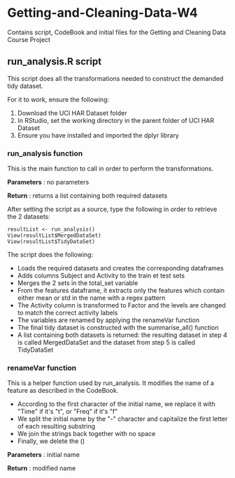 # Getting-and-Cleaning-Data-W4
Contains script, CodeBook and initial files for the Getting and Cleaning Data Course Project

## run_analysis.R script

This script does all the transformations needed to construct the demanded tidy dataset.

For it to work, ensure the following:

1. Download the UCI HAR Dataset folder
2. In RStudio, set the working directory in the parent folder of UCI HAR Dataset
3. Ensure you have installed and imported the dplyr library

### run_analysis function
This is the main function to call in order to perform the transformations.

**Parameters** : no parameters

**Return** : returns a list containing both required datasets

After setting the script as a source, type the following in order to retrieve the 2 datasets:

```
resultList <- run_analysis()
View(resultList$MergedDataSet)
View(resultList$TidyDataSet)
```
The script does the following:
- Loads the required datasets and creates the corresponding dataframes
- Adds columns Subject and Activity to the train et test sets
- Merges the 2 sets in the total_set variable
- From the features dataframe, it extracts only the features which contain either mean or std in the name with a regex pattern
- The Activity column is transformed to Factor and the levels are changed to match the correct activity labels
- The variables are renamed by applying the renameVar function
- The final tidy dataset is constructed with the summarise_all() function
- A list containing both datasets is returned: the resulting dataset in step 4 is called MergedDataSet and the dataset from step 5 is called TidyDataSet

### renameVar function
This is a helper function used by run_analysis.
It modifies the name of a feature as described in the CodeBook.
- According to the first character of the initial name, we replace it with "Time" if it's "t", or "Freq" if it's "f"
- We split the initial name by the "-" character and capitalize the first letter of each resulting substring
- We join the strings back together with no space
- Finally, we delete the ()

**Parameters** : initial name

**Return** : modified name
